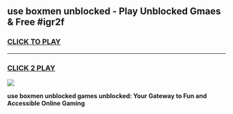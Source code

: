 
## use boxmen unblocked - Play Unblocked Gmaes & Free #igr2f
<h3>
<a href="https://news.freeplayer.one?title=use_boxmen_unblocked&ref=24F">CLICK TO PLAY</a></h3>
<hr>

<h3>
<a href="https://news.freeplayer.one?title=use_boxmen_unblocked&ref=24F">CLICK 2 PLAY</a>
  
</h3>

<a href="https://news.freeplayer.one?title=use_boxmen_unblocked&ref=24F/"><img src="https://clearcache.store/games.png"></a>


**use boxmen unblocked games unblocked: Your Gateway to Fun and Accessible Online Gaming**
